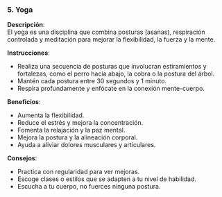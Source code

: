 ### 5. Yoga

**Descripción**:  
El yoga es una disciplina que combina posturas (asanas), respiración controlada y meditación para mejorar la flexibilidad, la fuerza y la mente.

**Instrucciones**:  
- Realiza una secuencia de posturas que involucran estiramientos y fortalezas, como el perro hacia abajo, la cobra o la postura del árbol.
- Mantén cada postura entre 30 segundos y 1 minuto.
- Respira profundamente y enfócate en la conexión mente-cuerpo.

**Beneficios**:  
- Aumenta la flexibilidad.
- Reduce el estrés y mejora la concentración.
- Fomenta la relajación y la paz mental.
- Mejora la postura y la alineación corporal.
- Ayuda a aliviar dolores musculares y articulares.

**Consejos**:  
- Practica con regularidad para ver mejoras.
- Escoge clases o estilos que se adapten a tu nivel de habilidad.
- Escucha a tu cuerpo, no fuerces ninguna postura.
